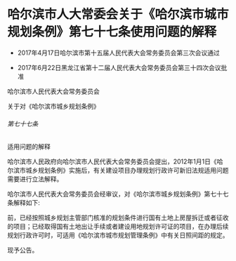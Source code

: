 # 哈尔滨市人大常委会关于《哈尔滨市城市规划条例》第七十七条使用问题的解释

- 2017年4月17日哈尔滨市第十五届人民代表大会常务委员会第三次会议通过

- 2017年6月22日黑龙江省第十二届人民代表大会常务委员会第三十四次会议批准

<!-- INFO END -->

哈尔滨市人民代表大会常务委员会

关于对《哈尔滨市城乡规划条例》

###### 第七十七条

适用问题的解释

哈尔滨市人民政府向哈尔滨市人民代表大会常务委员会提出，2012年1月1日《哈尔滨市城乡规划条例》实施后，有关建设项目办理规划行政许可新旧法规适用问题需要进行立法解释。

哈尔滨市人民代表大会常务委员会经审议，对《哈尔滨市城乡规划条例》第七十七条解释如下:

前，已经按照城乡规划主管部门核准的规划条件进行国有土地上房屋拆迁或者征收的项目；已经取得国有土地出让手续或者建设用地规划许可证的项目，在办理后续规划行政许可时，可适用《哈尔滨市城市规划管理条例》中有关日照间距的规定。

现予公告。
